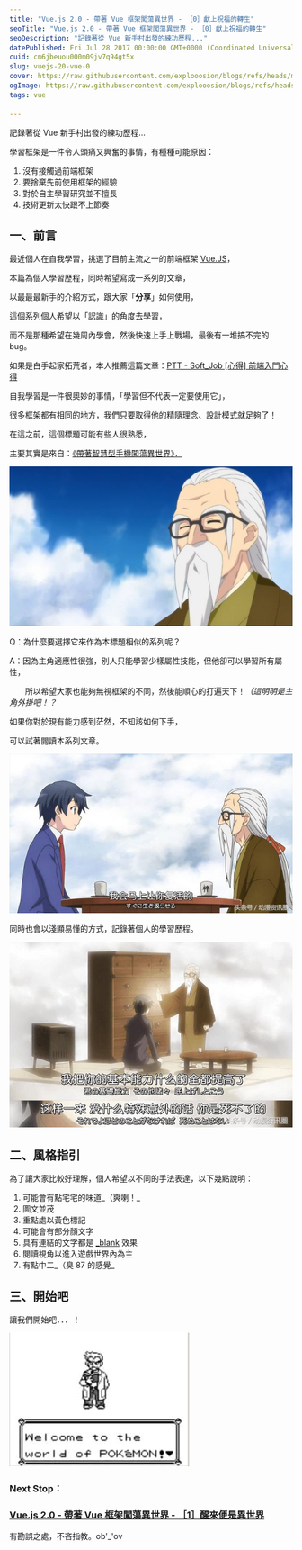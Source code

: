```yaml
---
title: "Vue.js 2.0 - 帶著 Vue 框架闖蕩異世界 - ［0］獻上祝福的轉生"
seoTitle: "Vue.js 2.0 - 帶著 Vue 框架闖蕩異世界 - ［0］獻上祝福的轉生"
seoDescription: "記錄著從 Vue 新手村出發的練功歷程..."
datePublished: Fri Jul 28 2017 00:00:00 GMT+0000 (Coordinated Universal Time)
cuid: cm6jbeuou000m09jv7q94gt5x
slug: vuejs-20-vue-0
cover: https://raw.githubusercontent.com/explooosion/blogs/refs/heads/main/docs/images/2017-07-28_Vue.js%202.0%20-%20%E5%B8%B6%E8%91%97%20Vue%20%E6%A1%86%E6%9E%B6%E9%97%96%E8%95%A9%E7%95%B0%E4%B8%96%E7%95%8C%20-%20%EF%BC%BB0%EF%BC%BD%E7%8D%BB%E4%B8%8A%E7%A5%9D%E7%A6%8F%E7%9A%84%E8%BD%89%E7%94%9F/banner/0001577645.JPG
ogImage: https://raw.githubusercontent.com/explooosion/blogs/refs/heads/main/docs/images/2017-07-28_Vue.js%202.0%20-%20%E5%B8%B6%E8%91%97%20Vue%20%E6%A1%86%E6%9E%B6%E9%97%96%E8%95%A9%E7%95%B0%E4%B8%96%E7%95%8C%20-%20%EF%BC%BB0%EF%BC%BD%E7%8D%BB%E4%B8%8A%E7%A5%9D%E7%A6%8F%E7%9A%84%E8%BD%89%E7%94%9F/banner/0001577645.JPG
tags: vue

---
```


記錄著從 Vue 新手村出發的練功歷程...

學習框架是一件令人頭痛又興奮的事情，有種種可能原因：

1.  沒有接觸過前端框架
2.  要捨棄先前使用框架的經驗
3.  對於自主學習研究並不擅長
4.  技術更新太快跟不上節奏

一、前言
----

最近個人在自我學習，挑選了目前主流之一的前端框架 [Vue.JS](https://vuejs.org/)，

本篇為個人學習歷程，同時希望寫成一系列的文章，

以最最最新手的介紹方式，跟大家「**分享**」如何使用，

這個系列個人希望以「認識」的角度去學習，

而不是那種希望在幾周內學會，然後快速上手上戰場，最後有一堆搞不完的 bug。

如果是白手起家拓荒者，本人推薦這篇文章：[PTT - Soft\_Job \[心得\] 前端入門心得](https://www.ptt.cc/bbs/Soft_Job/M.1453137664.A.52D.html)

自我學習是一件很奧妙的事情，「學習但不代表一定要使用它」，

很多框架都有相同的地方，我們只要取得他的精隨理念、設計模式就足夠了！

在這之前，這個標題可能有些人很熟悉，

主要其實是來自：[《帶著智慧型手機闖蕩異世界》](https://zh.wikipedia.org/wiki/%E5%B8%B6%E8%91%97%E6%99%BA%E6%85%A7%E5%9E%8B%E6%89%8B%E6%A9%9F%E9%97%96%E8%95%A9%E7%95%B0%E4%B8%96%E7%95%8C%E3%80%82)[．](http://myself-bbs.com/thread-42760-1-1.html)

[![0001577645.JPG](https://raw.githubusercontent.com/explooosion/blogs/refs/heads/main/docs/images/2017-07-28_Vue.js%202.0%20-%20%E5%B8%B6%E8%91%97%20Vue%20%E6%A1%86%E6%9E%B6%E9%97%96%E8%95%A9%E7%95%B0%E4%B8%96%E7%95%8C%20-%20%EF%BC%BB0%EF%BC%BD%E7%8D%BB%E4%B8%8A%E7%A5%9D%E7%A6%8F%E7%9A%84%E8%BD%89%E7%94%9F/0001577645.JPG)](https://p2.bahamut.com.tw/M/2KU/45/0001577645.JPG)

Q：為什麼要選擇它來作為本標題相似的系列呢？

A：因為主角適應性很強，別人只能學習少樣屬性技能，但他卻可以學習所有屬性，

　　所以希望大家也能夠無視框架的不同，然後能順心的打遍天下！_（這明明是主角外掛吧！？_

如果你對於現有能力感到茫然，不知該如何下手，

可以試著閱讀本系列文章。

[![1501228900_30443.jpg](https://raw.githubusercontent.com/explooosion/blogs/refs/heads/main/docs/images/2017-07-28_Vue.js%202.0%20-%20%E5%B8%B6%E8%91%97%20Vue%20%E6%A1%86%E6%9E%B6%E9%97%96%E8%95%A9%E7%95%B0%E4%B8%96%E7%95%8C%20-%20%EF%BC%BB0%EF%BC%BD%E7%8D%BB%E4%B8%8A%E7%A5%9D%E7%A6%8F%E7%9A%84%E8%BD%89%E7%94%9F/1501228900_30443.jpg)](https://dotblogsfile.blob.core.windows.net/user/incredible/da44a4ff-aecd-4ccc-9062-a55f1a6b58e8/1501228900_30443.jpg)

同時也會以淺顯易懂的方式，記錄著個人的學習歷程。

[![1501228905_27399.jpg](https://raw.githubusercontent.com/explooosion/blogs/refs/heads/main/docs/images/2017-07-28_Vue.js%202.0%20-%20%E5%B8%B6%E8%91%97%20Vue%20%E6%A1%86%E6%9E%B6%E9%97%96%E8%95%A9%E7%95%B0%E4%B8%96%E7%95%8C%20-%20%EF%BC%BB0%EF%BC%BD%E7%8D%BB%E4%B8%8A%E7%A5%9D%E7%A6%8F%E7%9A%84%E8%BD%89%E7%94%9F/1501228905_27399.jpg)](https://dotblogsfile.blob.core.windows.net/user/incredible/da44a4ff-aecd-4ccc-9062-a55f1a6b58e8/1501228905_27399.jpg)

二、風格指引
------

為了讓大家比較好理解，個人希望以不同的手法表達，以下幾點說明：

1.  可能會有點宅宅的味道_（爽喇！_
2.  圖文並茂
3.  重點處以黃色標記
4.  可能會有部分顏文字
5.  具有連結的文字都是 [\_blank](http://www.w3school.com.cn/html5/att_a_target.asp) 效果
6.  閱讀視角以進入遊戲世界內為主
7.  有點中二_（臭 87 的感覺_

三、開始吧
-----

讓我們開始吧．．．！

![1483618782-3554651433.png](https://raw.githubusercontent.com/explooosion/blogs/refs/heads/main/docs/images/2017-07-28_Vue.js%202.0%20-%20%E5%B8%B6%E8%91%97%20Vue%20%E6%A1%86%E6%9E%B6%E9%97%96%E8%95%A9%E7%95%B0%E4%B8%96%E7%95%8C%20-%20%EF%BC%BB0%EF%BC%BD%E7%8D%BB%E4%B8%8A%E7%A5%9D%E7%A6%8F%E7%9A%84%E8%BD%89%E7%94%9F/1483618782-3554651433.png)

### Next Stop：

### [Vue.js 2.0 - 帶著 Vue 框架闖蕩異世界 - ［1］醒來便是異世界](https://dotblogs.com.tw/explooosion/2017/07/28/024451)

有勘誤之處，不吝指教。ob'\_'ov